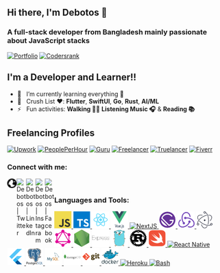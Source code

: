 ## Hi there, I'm Debotos 👋 
### A full-stack developer from Bangladesh mainly passionate about JavaScript stacks

[![Portfolio](https://img.shields.io/website?label=Portfolio&style=for-the-badge&url=http://debotos.com)](http://debotos.com)
[![Codersrank](https://img.shields.io/website?label=Codersrank&style=for-the-badge&url=https://profile.codersrank.io/user/debotos)][codersrank]

## I'm a Developer and Learner!!

- 🌱 &nbsp;&nbsp;I’m currently learning everything 🤣
- 🥅 &nbsp;&nbsp;Crush List ❤️: **Flutter**, **SwiftUI**, **Go**, **Rust**, **AI/ML**
- ⚡ &nbsp;&nbsp;Fun activities: **Walking 🚶‍♂️** **Listening Music 🎧** & **Reading 📚**

## Freelancing Profiles

[![Upwork](https://img.shields.io/website?label=Upwork.com&style=for-the-badge&logo=upwork&url=https://www.upwork.com/freelancers/~01c98e3b1f5f5d7da1)](https://www.upwork.com/freelancers/~01c98e3b1f5f5d7da1)
[![PeoplePerHour](https://img.shields.io/website?label=PeoplePerHour.com&style=for-the-badge&url=https://pph.me/debotos)](https://pph.me/debotos)
[![Guru](https://img.shields.io/website?label=Guru.com&style=for-the-badge&url=https://www.guru.com/freelancers/debotos-das)](https://www.guru.com/freelancers/debotos-das)
[![Freelancer](https://img.shields.io/website?label=Freelancer.com&style=for-the-badge&url=https://www.freelancer.com/u/debotosdas)](https://www.freelancer.com/u/debotosdas)
[![Truelancer](https://img.shields.io/website?label=Truelancer.com&style=for-the-badge&url=https://www.truelancer.com/freelancer/debotosdas)](https://www.truelancer.com/freelancer/debotosdas)
[![Fiverr](https://img.shields.io/website?label=Fiverr.com&style=for-the-badge&url=https://www.fiverr.com/debotos)](https://www.fiverr.com/debotos)

### Connect with me:

[<img align="left" alt="debotos.com" width="22px" src="https://raw.githubusercontent.com/iconic/open-iconic/master/svg/globe.svg" />][website]
[<img align="left" alt="Debotos | Twitter" width="22px" src="https://cdn.jsdelivr.net/npm/simple-icons@v3/icons/twitter.svg" />][twitter]
[<img align="left" alt="Debotos | LinkedIn" width="22px" src="https://cdn.jsdelivr.net/npm/simple-icons@v3/icons/linkedin.svg" />][linkedin]
[<img align="left" alt="Debotos | Instagram" width="22px" src="https://cdn.jsdelivr.net/npm/simple-icons@v3/icons/instagram.svg" />][instagram]
[<img align="left" alt="Debotos | Facebook" width="22px" src="https://cdn.jsdelivr.net/npm/simple-icons@v3/icons/facebook.svg" />][facebook]

<br />

### Languages and Tools:

<p align="left">
    <a href="https://debotos.com/" target="_blank" rel="noreferrer">
        <img alt="JavaScript" width="40" height="40" src="https://raw.githubusercontent.com/github/explore/80688e429a7d4ef2fca1e82350fe8e3517d3494d/topics/javascript/javascript.png" />
    </a>
    <a href="https://debotos.com/" target="_blank" rel="noreferrer">
        <img alt="TypeScript" width="40" height="40" src="https://raw.githubusercontent.com/devicons/devicon/master/icons/typescript/typescript-original.svg" />
    </a>
    <a href="https://debotos.com/" target="_blank" rel="noreferrer">
        <img alt="React" width="40" height="40" src="https://raw.githubusercontent.com/github/explore/80688e429a7d4ef2fca1e82350fe8e3517d3494d/topics/react/react.png" />
    </a>
    <a href="https://debotos.com/" target="_blank" rel="noreferrer">
        <img alt="Vuejs" width="40" height="40" src="https://raw.githubusercontent.com/devicons/devicon/master/icons/vuejs/vuejs-original-wordmark.svg" />
    </a>
    <a href="https://debotos.com/" target="_blank" rel="noreferrer">
        <img alt="NextJS" width="40" height="40" src="https://cdn.worldvectorlogo.com/logos/nextjs-2.svg" />
    </a>
    <a href="https://debotos.com/" target="_blank" rel="noreferrer">
        <img alt="Gatsby" width="40" height="40" src="https://raw.githubusercontent.com/github/explore/e94815998e4e0713912fed477a1f346ec04c3da2/topics/gatsby/gatsby.png" />
    </a>
    <a href="https://debotos.com/" target="_blank" rel="noreferrer">
        <img alt="Redux" width="40" height="40" src="https://raw.githubusercontent.com/github/explore/80688e429a7d4ef2fca1e82350fe8e3517d3494d/topics/redux/redux.png" />
    </a>
    <a href="https://debotos.com/" target="_blank" rel="noreferrer">
        <img alt="Electron.js" width="40" height="40" src="https://raw.githubusercontent.com/github/explore/80688e429a7d4ef2fca1e82350fe8e3517d3494d/topics/electron/electron.png" />
    </a>
    <a href="https://debotos.com/" target="_blank" rel="noreferrer">
        <img alt="GraphQL" width="40" height="40" src="https://raw.githubusercontent.com/github/explore/80688e429a7d4ef2fca1e82350fe8e3517d3494d/topics/graphql/graphql.png" />
    </a>
    <a href="https://debotos.com/" target="_blank" rel="noreferrer">
        <img alt="Node.js" width="40" height="40" src="https://raw.githubusercontent.com/github/explore/80688e429a7d4ef2fca1e82350fe8e3517d3494d/topics/nodejs/nodejs.png" />
    </a>
    <a href="https://debotos.com/" target="_blank" rel="noreferrer">
        <img alt="Express.js" width="40" height="40" src="https://raw.githubusercontent.com/github/explore/80688e429a7d4ef2fca1e82350fe8e3517d3494d/topics/express/express.png" />
    </a>
    <a href="https://debotos.com/" target="_blank" rel="noreferrer">
        <img alt="Golang" width="40" height="40" src="https://raw.githubusercontent.com/devicons/devicon/master/icons/go/go-original.svg" />
    </a>
    <a href="https://debotos.com/" target="_blank" rel="noreferrer">
        <img alt="Rust" width="40" height="40" src="https://raw.githubusercontent.com/devicons/devicon/master/icons/rust/rust-plain.svg" />
    </a>
    <a href="https://debotos.com/" target="_blank" rel="noreferrer">
        <img alt="Swift" width="40" height="40" src="https://raw.githubusercontent.com/devicons/devicon/master/icons/swift/swift-original.svg" />
    </a>
    <a href="https://debotos.com/" target="_blank" rel="noreferrer">
        <img alt="React Native" width="40" height="40" src="https://reactnative.dev/img/header_logo.svg" />
    </a>
    <a href="https://debotos.com/" target="_blank" rel="noreferrer">
        <img alt="Flutter" width="40" height="40" src="https://raw.githubusercontent.com/github/explore/80688e429a7d4ef2fca1e82350fe8e3517d3494d/topics/flutter/flutter.png" />
    </a>
    <a href="https://debotos.com/" target="_blank" rel="noreferrer">
        <img alt="PostgreSQL" width="40" height="40" src="https://raw.githubusercontent.com/devicons/devicon/master/icons/postgresql/postgresql-original-wordmark.svg" />
    </a>
    <a href="https://debotos.com/" target="_blank" rel="noreferrer">
        <img alt="MySQL" width="40" height="40" src="https://raw.githubusercontent.com/github/explore/80688e429a7d4ef2fca1e82350fe8e3517d3494d/topics/mysql/mysql.png" />
    </a>
    <a href="https://debotos.com/" target="_blank" rel="noreferrer">
        <img alt="MongoDB" width="40" height="40" src="https://raw.githubusercontent.com/github/explore/80688e429a7d4ef2fca1e82350fe8e3517d3494d/topics/mongodb/mongodb.png" />
    </a>
    <a href="https://debotos.com/" target="_blank" rel="noreferrer">
        <img alt="Git" width="40" height="40" src="https://raw.githubusercontent.com/github/explore/80688e429a7d4ef2fca1e82350fe8e3517d3494d/topics/git/git.png" />
    </a>
    <a href="https://debotos.com/" target="_blank" rel="noreferrer">
        <img alt="Docker" width="40" height="40" src="https://raw.githubusercontent.com/devicons/devicon/master/icons/docker/docker-original-wordmark.svg" />
    </a>
    <a href="https://debotos.com/" target="_blank" rel="noreferrer">
        <img alt="Heroku" width="40" height="40" src="https://www.vectorlogo.zone/logos/heroku/heroku-icon.svg" />
    </a>
    <a href="https://debotos.com/" target="_blank" rel="noreferrer">
        <img alt="Bash" width="40" height="40" src="https://www.vectorlogo.zone/logos/gnu_bash/gnu_bash-icon.svg" />
    </a>
</p>

[website]: http://debotos.com
[twitter]: https://twitter.com/debotos
[facebook]: https://www.facebook.com/dev.debotos
[instagram]: https://www.instagram.com/_debotos_
[linkedin]: https://linkedin.com/in/debotos-das
[codersrank]: https://profile.codersrank.io/user/debotos
